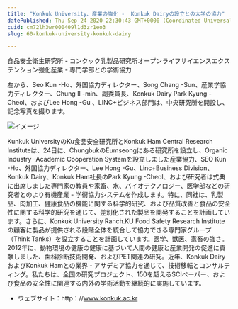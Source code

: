 ```yaml
---
title: "Konkuk University、産業の強化 -  Konkuk Dairyの設立との大学の協力"
datePublished: Thu Sep 24 2020 22:30:43 GMT+0000 (Coordinated Universal Time)
cuid: cm72lh3wr000409l1d3zr1eo3
slug: 60-konkuk-university-konkuk-dairy

---
```



食品安全衛生研究所 - コンクック乳製品研究所オープンライフサイエンスエクステンション強化産業 - 専門学部との学術協力

左から、Seo Kun -Ho、外国協力ディレクター、Song Chang -Sun、産業学協力ディレクター、Chung Il -min、副委員長、Konkuk Dairy Park Kyung -Cheol、およびLee Hong -Gu 、LINC+ビジネス部門は、中央研究所を開設し、記念写真を撮ります。

![イメージ](https://cdn.hashnode.com/res/hashnode/image/upload/v1739406086473/ef445d36-e09a-49ec-b2f9-7b8e0c5aa443.jpeg)

Kunkuk UniversityのKu食品安全研究所とKonkuk Ham Central Research Instituteは、24日に、ChungbukのEumseongにある研究所を設立し、Organic Industry -Academic Cooperation Systemを設立しました産業協力、SEO Kun -Ho、外国協力ディレクター、Lee Hong -Gu、Linc+Business Division、Konkuk Dairy、Konkuk Ham社長のPark Kyung -Cheol、および研究者は式典に出席しました専門家の教員や家畜、水、バイオテクノロジー、医学部などの研究者とのより有機産業 - 学術協力システムを作成します。特に、同社は、乳製品、肉加工、健康食品の機能に関する科学的研究、および品質改善と食品の安全性に関する科学的研究を通じて、差別化された製品を開発することを計画しています。さらに、Konkuk University Ranch.KU Food Safety Research Instituteの顧客に製品が提供される段階全体を統合して協力できる専門家グループ（Think Tanks）を設立することを計画しています。医学、獣医、家畜の強さ。2012年に、動物環境の健康の健康に基づいて人間の健康と産業開発の促進に貢献しました、歯科診断技術開発、およびPET関連の研究。近年、Konkuk DairyおよびKonkuk Hamとの業界 - アサデミア協力を通じて、技術移転とコンサルティング。私たちは、全国の研究プロジェクト、150を超えるSCIペーパー、および食品の安全性に関連する内外の学術活動を継続的に実施しています。

- ウェブサイト：http：//www.konkuk.ac.kr
